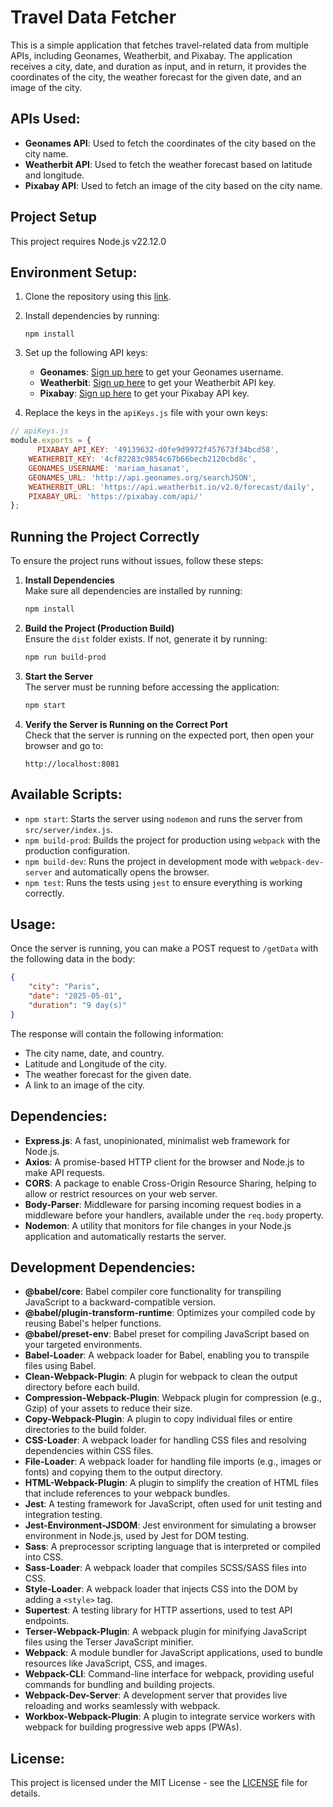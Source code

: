 # Travel Data Fetcher

This is a simple application that fetches travel-related data from multiple APIs, including Geonames, Weatherbit, and Pixabay. The application receives a city, date, and duration as input, and in return, it provides the coordinates of the city, the weather forecast for the given date, and an image of the city.

## APIs Used:
- **Geonames API**: Used to fetch the coordinates of the city based on the city name.
- **Weatherbit API**: Used to fetch the weather forecast based on latitude and longitude.
- **Pixabay API**: Used to fetch an image of the city based on the city name.

## Project Setup
This project requires Node.js v22.12.0

## Environment Setup:
1. Clone the repository using this [link](https://github.com/MariamHasanat/Travel-App).
2. Install dependencies by running:
   ```
   npm install
   ```
3. Set up the following API keys:
    - **Geonames**: [Sign up here](http://www.geonames.org/login) to get your Geonames username.
    - **Weatherbit**: [Sign up here](https://weatherbit.io/) to get your Weatherbit API key.
    - **Pixabay**: [Sign up here](https://pixabay.com/api/docs/) to get your Pixabay API key.

4. Replace the keys in the `apiKeys.js` file with your own keys:

```javascript
// apiKeys.js
module.exports = {
      PIXABAY_API_KEY: '49139632-d0fe9d9972f457673f34bcd58',
    WEATHERBIT_KEY: '4cf82283c9854c67b66becb2120cbd8c',
    GEONAMES_USERNAME: 'mariam_hasanat',
    GEONAMES_URL: 'http://api.geonames.org/searchJSON',
    WEATHERBIT_URL: 'https://api.weatherbit.io/v2.0/forecast/daily',
    PIXABAY_URL: 'https://pixabay.com/api/'
};
```

## Running the Project Correctly  

To ensure the project runs without issues, follow these steps:  

1. **Install Dependencies**  
   Make sure all dependencies are installed by running:  
   ```sh
   npm install
   ```

2. **Build the Project (Production Build)**  
   Ensure the `dist` folder exists. If not, generate it by running:  
   ```sh
   npm run build-prod
   ```

3. **Start the Server**  
   The server must be running before accessing the application:  
   ```sh
   npm start
   ```

4. **Verify the Server is Running on the Correct Port**  
   Check that the server is running on the expected port, then open your browser and go to:  
   ```
   http://localhost:8081
   ```

## Available Scripts:
- `npm start`: Starts the server using `nodemon` and runs the server from `src/server/index.js`.
- `npm build-prod`: Builds the project for production using `webpack` with the production configuration.
- `npm build-dev`: Runs the project in development mode with `webpack-dev-server` and automatically opens the browser.
- `npm test`: Runs the tests using `jest` to ensure everything is working correctly.

## Usage:
Once the server is running, you can make a POST request to `/getData` with the following data in the body:

```json
{
    "city": "Paris",
    "date": "2025-05-01",
    "duration": "9 day(s)"
}
```

The response will contain the following information:
- The city name, date, and country.
- Latitude and Longitude of the city.
- The weather forecast for the given date.
- A link to an image of the city.

## Dependencies:
- **Express.js**: A fast, unopinionated, minimalist web framework for Node.js.
- **Axios**: A promise-based HTTP client for the browser and Node.js to make API requests.
- **CORS**: A package to enable Cross-Origin Resource Sharing, helping to allow or restrict resources on your web server.
- **Body-Parser**: Middleware for parsing incoming request bodies in a middleware before your handlers, available under the `req.body` property.
- **Nodemon**: A utility that monitors for file changes in your Node.js application and automatically restarts the server.

## Development Dependencies:
- **@babel/core**: Babel compiler core functionality for transpiling JavaScript to a backward-compatible version.
- **@babel/plugin-transform-runtime**: Optimizes your compiled code by reusing Babel's helper functions.
- **@babel/preset-env**: Babel preset for compiling JavaScript based on your targeted environments.
- **Babel-Loader**: A webpack loader for Babel, enabling you to transpile files using Babel.
- **Clean-Webpack-Plugin**: A plugin for webpack to clean the output directory before each build.
- **Compression-Webpack-Plugin**: Webpack plugin for compression (e.g., Gzip) of your assets to reduce their size.
- **Copy-Webpack-Plugin**: A plugin to copy individual files or entire directories to the build folder.
- **CSS-Loader**: A webpack loader for handling CSS files and resolving dependencies within CSS files.
- **File-Loader**: A webpack loader for handling file imports (e.g., images or fonts) and copying them to the output directory.
- **HTML-Webpack-Plugin**: A plugin to simplify the creation of HTML files that include references to your webpack bundles.
- **Jest**: A testing framework for JavaScript, often used for unit testing and integration testing.
- **Jest-Environment-JSDOM**: Jest environment for simulating a browser environment in Node.js, used by Jest for DOM testing.
- **Sass**: A preprocessor scripting language that is interpreted or compiled into CSS.
- **Sass-Loader**: A webpack loader that compiles SCSS/SASS files into CSS.
- **Style-Loader**: A webpack loader that injects CSS into the DOM by adding a `<style>` tag.
- **Supertest**: A testing library for HTTP assertions, used to test API endpoints.
- **Terser-Webpack-Plugin**: A webpack plugin for minifying JavaScript files using the Terser JavaScript minifier.
- **Webpack**: A module bundler for JavaScript applications, used to bundle resources like JavaScript, CSS, and images.
- **Webpack-CLI**: Command-line interface for webpack, providing useful commands for bundling and building projects.
- **Webpack-Dev-Server**: A development server that provides live reloading and works seamlessly with webpack.
- **Workbox-Webpack-Plugin**: A plugin to integrate service workers with webpack for building progressive web apps (PWAs).

## License:
This project is licensed under the MIT License - see the [LICENSE](LICENSE) file for details.

